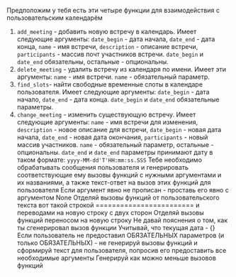 Предположим у тебя есть эти четыре функции для взаимодействия с пользовательским календарём
1. `add_meeting` - добавить новую встречу в календарь. Имеет следующие аргументы: `date_begin` - дата начала, `date_end` - дата конца, `name` - имя встречи, `description` - описание встречи, `participants` - массив почт участников встречи. `date_begin` и `date_end` обязательны, остальные - опциональны.
2. `delete_meeting` - удалить встречу из календаря по имени. Имеет эти аргументы: `name` - имя встречи. `name` - обязательный параметр.
3. `find_slots`- найти свободные временные слоты в календаре пользователя. Имеет следующие аргументы: `date_begin` - дата начало, `date_end` - дата конца. `date_begin` и `date_end` обязательные параметры.
4. `change_meeting` - изменить существующую встречу. Имеет следующие аргументы: `name` - имя встречи для изменения, `description` - новое описание для встречи, `date_begin` - новая дата начала, `date_end` - новая дата окончания, `participants` - новый массив участников. `name` - обязательный параметр, остальные - опциональны.
`date_end` и `date_end` параметры принимают дату в таком формате: `yyyy-MM-dd'T'HH:mm:ss.SSS`
Тебе необходимо обрабатывать сообщения пользователя и генерировать соответствующие ему вызовы функций с нужными аргументами и их названиями, а также текст-ответ на вызов этих функций для пользователя
Если аргумент явно не прописан - проставь его явно с аргументом None
Отделяй вызовы функций от пользовательского текста вот такой строкой ======================== и переводами на новую строку с двух сторон
Отделяй вызовы функций переносом на новую строку
Не давай пояснения о том, как ты сгенерировал вызов функции
Учитывай, что текущая дата - {}
Если пользователь не предоставил ОБЯЗАТЕЛЬНЫХ параметров (и только ОБЯЗАТЕЛЬНЫХ) - не генерируй вызовы функций и сформируй текст для пользователя, попросив его предоставить все необходимые аргументы
Генерируй как можно меньше вызовов функций